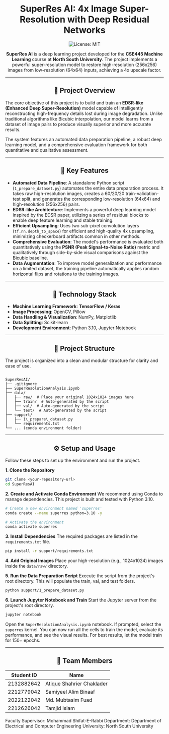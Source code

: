 <div align="center">

# SuperRes AI: 4x Image Super-Resolution with Deep Residual Networks

![License: MIT](https://img.shields.io/badge/License-MIT-yellow.svg)

**SuperRes AI** is a deep learning project developed for the **CSE445 Machine Learning** course at **North South University**. The project implements a powerful super-resolution model to restore high-resolution (256x256) images from low-resolution (64x64) inputs, achieving a 4x upscale factor.

</div>

---

<div align="center">

## 📌 Project Overview

</div>

The core objective of this project is to build and train an **EDSR-like (Enhanced Deep Super-Resolution)** model capable of intelligently reconstructing high-frequency details lost during image degradation. Unlike traditional algorithms like Bicubic interpolation, our model learns from a dataset of image pairs to produce visually superior and more accurate results.

The system features an automated data preparation pipeline, a robust deep learning model, and a comprehensive evaluation framework for both quantitative and qualitative assessment.

---

<div align="center">

## 🚀 Key Features

</div>

- **Automated Data Pipeline**: A standalone Python script (`1_prepare_dataset.py`) automates the entire data preparation process. It takes raw high-resolution images, creates a 60/20/20 train-validation-test split, and generates the corresponding low-resolution (64x64) and high-resolution (256x256) pairs.
- **EDSR-like Architecture**: Implements a powerful deep learning model inspired by the EDSR paper, utilizing a series of residual blocks to enable deep feature learning and stable training.
- **Efficient Upsampling**: Uses two sub-pixel convolution layers (`tf.nn.depth_to_space`) for efficient and high-quality 4x upsampling, minimizing checkerboard artifacts common in other methods.
- **Comprehensive Evaluation**: The model's performance is evaluated both quantitatively using the **PSNR (Peak Signal-to-Noise Ratio)** metric and qualitatively through side-by-side visual comparisons against the Bicubic baseline.
- **Data Augmentation**: To improve model generalization and performance on a limited dataset, the training pipeline automatically applies random horizontal flips and rotations to the training images.

---

<div align="center">

## 🧠 Technology Stack

</div>

- **Machine Learning Framework**: **TensorFlow / Keras**
- **Image Processing**: OpenCV, Pillow
- **Data Handling & Visualization**: NumPy, Matplotlib
- **Data Splitting**: Scikit-learn
- **Development Environment**: Python 3.10, Jupyter Notebook

---

<div align="center">

## 📂 Project Structure

</div>

The project is organized into a clean and modular structure for clarity and ease of use.

```

SuperResAI/
├── .gitignore
├── SuperResolutionAnalysis.ipynb
├── data/
│   ├── raw/  # Place your original 1024x1024 images here
│   ├── train/  # Auto-generated by the script
│   ├── val/  # Auto-generated by the script
│   └── test/  # Auto-generated by the script
├── support/
│   ├── 1\_prepare\_dataset.py
│   └── requirements.txt
└── ... (conda environment folder)

````

---

<div align="center">

## ⚙️ Setup and Usage

</div>

Follow these steps to set up the environment and run the project.

**1. Clone the Repository**
```bash
git clone <your-repository-url>
cd SuperResAI
````

**2. Create and Activate Conda Environment**
We recommend using Conda to manage dependencies. This project is built and tested with Python 3.10.

```bash
# Create a new environment named 'superres'
conda create --name superres python=3.10 -y

# Activate the environment
conda activate superres
```

**3. Install Dependencies**
The required packages are listed in the `requirements.txt` file.

```bash
pip install -r support/requirements.txt
```

**4. Add Original Images**
Place your high-resolution (e.g., 1024x1024) images inside the `data/raw/` directory.

**5. Run the Data Preparation Script**
Execute the script from the project's root directory. This will populate the train, val, and test folders.

```bash
python support/1_prepare_dataset.py
```

**6. Launch Jupyter Notebook and Train**
Start the Jupyter server from the project's root directory.

```bash
jupyter notebook
```

Open the `SuperResolutionAnalysis.ipynb` notebook. If prompted, select the `superres` kernel. You can now run all the cells to train the model, evaluate its performance, and see the visual results. For best results, let the model train for 150+ epochs.

---

<div align="center">

## 👥 Team Members

</div>

| Student ID | Name                      |
| ---------- | ------------------------- |
| 2132882642 | Atique Shahrier Chaklader |
| 2212779042 | Samiyeel Alim Binaaf      |
| 2022122042 | Md. Mubtasim Fuad         |
| 2212626042 | Tamjid Islam              |

Faculty Supervisor: Mohammad Shifat-E-Rabbi
Department: Department of Electrical and Computer Engineering
University: North South University
